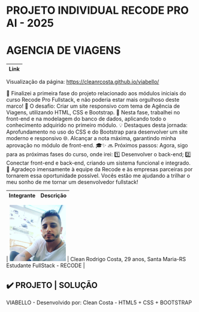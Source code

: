 # PROJETO INDIVIDUAL RECODE PRO AI - 2025 
# AGENCIA DE VIAGENS

| Link     |
|----------------|

Visualização da página: https://cleanrcosta.github.io/viabello/

🚀 Finalizei a primeira fase do projeto relacionado aos módulos iniciais do curso Recode Pro Fullstack, e não poderia estar mais orgulhoso deste marco!
🎯 O desafio: Criar um site responsivo com tema de Agência de Viagens, utilizando HTML, CSS e Bootstrap. 📂 Nesta fase, trabalhei no front-end e na modelagem do banco de dados, aplicando todo o conhecimento adquirido no primeiro módulo.
💡 Destaques desta jornada:
Aprofundamento no uso do CSS e do Bootstrap para desenvolver um site moderno e responsivo 🌐.
Alcançar a nota máxima, garantindo minha aprovação no módulo de front-end. 🎓✨
🔜 Próximos passos: Agora, sigo para as próximas fases do curso, onde irei: 1️⃣ Desenvolver o back-end; 2️⃣ Conectar front-end e back-end, criando um sistema funcional e integrado.
🧡 Agradeço imensamente à equipe da Recode e às empresas parceiras por tornarem essa oportunidade possível. Vocês estão me ajudando a trilhar o meu sonho de me tornar um desenvolvedor fullstack!



| Integrante     | Descrição     |
|----------------|----------------|

| <img src="src/img/clean.jpg" alt="Clean Rodrigo Costa" width="150"/> | Clean Rodrigo Costa, 29 anos, Santa Maria-RS Estudante FullStack - RECODE |


## ✔️ PROJETO | SOLUÇÃO 

VIABELLO - Desenvolvido por: Clean Costa - HTML5 + CSS + BOOTSTRAP 


